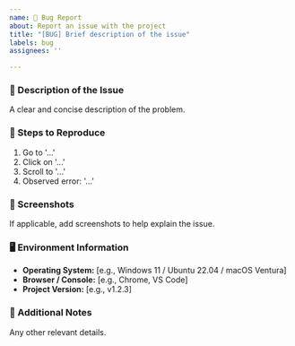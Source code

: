 ```yaml
---
name: 🐞 Bug Report
about: Report an issue with the project
title: "[BUG] Brief description of the issue"
labels: bug
assignees: ''

---
```


### 🐛 Description of the Issue
A clear and concise description of the problem.

### 🔁 Steps to Reproduce
1. Go to '...'
2. Click on '...'
3. Scroll to '...'
4. Observed error: '...'

### 📸 Screenshots
If applicable, add screenshots to help explain the issue.

### 🖥️ Environment Information
- **Operating System:** [e.g., Windows 11 / Ubuntu 22.04 / macOS Ventura]
- **Browser / Console:** [e.g., Chrome, VS Code]
- **Project Version:** [e.g., v1.2.3]

### 📌 Additional Notes
Any other relevant details.
